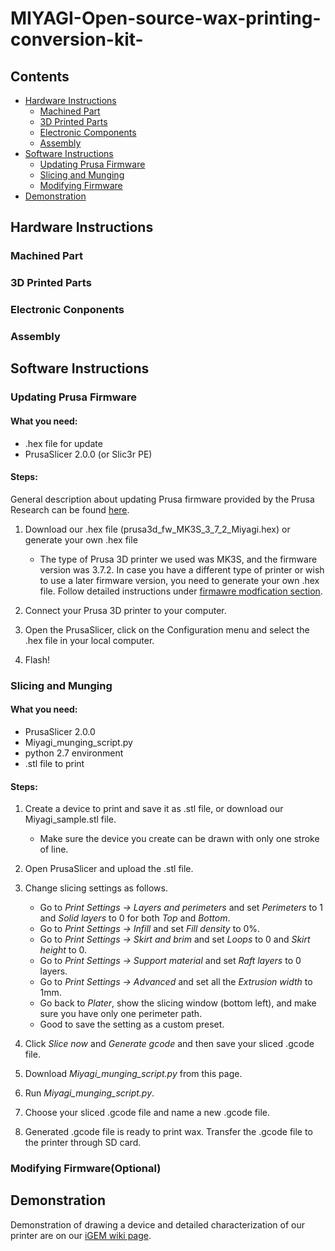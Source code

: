 # MIYAGI-Open-source-wax-printing-conversion-kit-

## Contents
  * [Hardware Instructions](#hardware-instructions)
    * [Machined Part](#machined-part)
    * [3D Printed Parts](#3d-printed-parts)
    * [Electronic Components](#electoric-components)
    * [Assembly](#assembly)
  * [Software Instructions](#software-instructions)
    * [Updating Prusa Firmware](#updating-prusa-firmware)
    * [Slicing and Munging](#slicing-and-munging)
    * [Modifying Firmware](#modifying-firmware)
  * [Demonstration](#demonstration)
    
## Hardware Instructions

### Machined Part

### 3D Printed Parts

### Electronic Conponents

### Assembly

## Software Instructions

### Updating Prusa Firmware
#### What you need:
  * .hex file for update
  * PrusaSlicer 2.0.0 (or Slic3r PE)

#### Steps:
General description about updating Prusa firmware provided by the Prusa Research can be found [here](https://help.prusa3d.com/article/r5ByKgVm69-firmware-upgrade-and-flashing).

1. Download our .hex file (prusa3d_fw_MK3S_3_7_2_Miyagi.hex) or generate your own .hex file
    - The type of Prusa 3D printer we used was MK3S, and the firmware version was 3.7.2. In case you have a different type of printer or wish to use a later firmware version, you need to generate your own .hex file. Follow detailed instructions under [firmawre modfication section](#modifying-firmware).
    
2. Connect your Prusa 3D printer to your computer.

3. Open the PrusaSlicer, click on the Configuration menu and select the .hex file in your local computer.

4. Flash!

### Slicing and Munging
#### What you need:
   * PrusaSlicer 2.0.0
   * Miyagi_munging_script.py
   * python 2.7 environment
   * .stl file to print
   
#### Steps:
1. Create a device to print and save it as .stl file, or download our Miyagi_sample.stl file.
     - Make sure the device you create can be drawn with only one stroke of line.

2. Open PrusaSlicer and upload the .stl file.

3. Change slicing settings as follows.
     - Go to _Print Settings -> Layers and perimeters_ and set _Perimeters_ to 1 and _Solid layers_ to 0 for both _Top_ and _Bottom_.
     - Go to _Print Settings -> Infill_ and set _Fill density_ to 0%.
     - Go to _Print Settings -> Skirt and brim_ and set _Loops_ to 0 and _Skirt height_ to 0.
     - Go to _Print Settings -> Support material_ and set _Raft layers_ to 0 layers.
     - Go to _Print Settings -> Advanced_ and set all the _Extrusion width_ to 1mm.
     - Go back to _Plater_, show the slicing window (bottom left), and make sure you have only one perimeter path.
     - Good to save the setting as a custom preset.
     
4. Click _Slice now_ and _Generate gcode_ and then save your sliced .gcode file.

5. Download _Miyagi_munging_script.py_ from this page.

6. Run _Miyagi_munging_script.py_.

7. Choose your sliced .gcode file and name a new .gcode file.

8. Generated .gcode file is ready to print wax. Transfer the .gcode file to the printer through SD card. 

### Modifying Firmware(Optional)


## Demonstration
Demonstration of drawing a device and detailed characterization of our printer are on our [iGEM wiki page](https://2019.igem.org/Team:Penn/Results).
